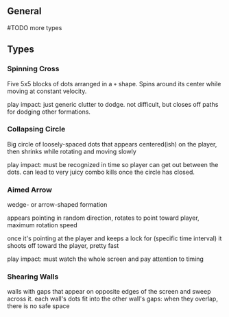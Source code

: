 ## General
#TODO more types

## Types
### Spinning Cross
Five 5x5 blocks of dots arranged in a `+` shape. Spins around its center while moving at constant velocity.

play impact: just generic clutter to dodge. not difficult, but closes off paths for dodging other formations.

### Collapsing Circle
Big circle of loosely-spaced dots that appears centered(ish) on the player, then shrinks while rotating and moving slowly

play impact: must be recognized in time so player can get out between the dots. can lead to very juicy combo kills once the circle has closed.

### Aimed Arrow
wedge- or arrow-shaped formation

appears pointing in random direction, rotates to point toward player, maximum rotation speed

once it's pointing at the player and keeps a lock for (specific time interval) it shoots off toward the player, pretty fast

play impact: must watch the whole screen and pay attention to timing

### Shearing Walls
walls with gaps that appear on opposite edges of the screen and sweep across it. each wall's dots fit into the other wall's gaps: when they overlap, there is no safe space